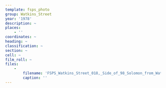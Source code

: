 ```yaml
---
template: fsps_photo
group: Watkins_Street
year: '1978'
description: ~
places:
    - ''
coordinates: ~
heading: ~
classification: ~
section: ~
cell: ~
film_roll: ~
files:
    -
        filename: 'FSPS_Watkins_Street_018,_Side_of_98_Solomon_from_Watkins,_next_to_No_4,_10-4-B,_1978.png'
        caption: ''
---
```

